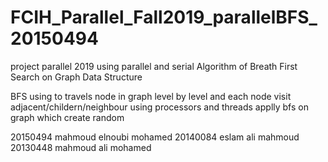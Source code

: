 # FCIH_Parallel_Fall2019_parallelBFS_20150494
project parallel 2019 using parallel and serial Algorithm of Breath First Search on Graph Data Structure

BFS using to travels node in graph level by level and each node visit adjacent/childern/neighbour using processors and threads
applly bfs on graph which create random 

20150494 mahmoud elnoubi mohamed
20140084 eslam ali mahmoud
20130448 mahmoud ali mohamed
